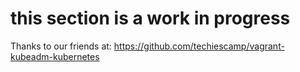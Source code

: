 # this section is a work in progress

Thanks to our friends at: https://github.com/techiescamp/vagrant-kubeadm-kubernetes